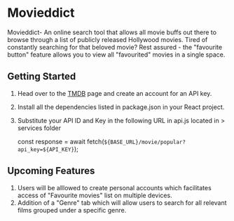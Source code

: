 # Movieddict

Movieddict- An online search tool that allows all movie buffs out there to browse through a list of publicly released Hollywood movies. Tired of constantly searching for that beloved movie? Rest assured - the "favourite button" feature allows you to view all "favourited" movies in a single space.

## Getting Started

1. Head over to the [TMDB](https://www.themoviedb.org/) page and create an account for an API key.
2. Install all the dependencies listed in package.json in your React project.
3. Substitute your API ID and Key in the following URL in api.js located in  > services folder
   >

     const response = await fetch(`${BASE_URL}/movie/popular?api_key=${API_KEY}`);
## Upcoming Features
1. Users will be alllowed to create personal accounts which facilitates access of "Favourite movies" list on multiple devices.
2. Addition of a "Genre" tab which will allow users to search for all relevant films grouped under a specific genre.
